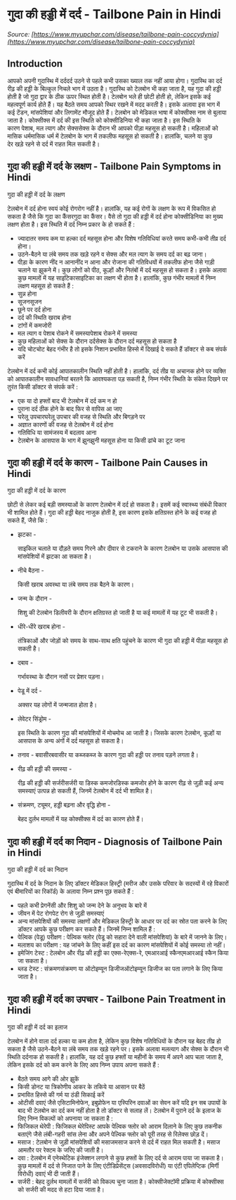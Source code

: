 # गुदा की हड्डी में दर्द - Tailbone Pain in Hindi
_Source: [https://www.myupchar.com/disease/tailbone-pain-coccydynia](https://www.myupchar.com/disease/tailbone-pain-coccydynia)_

## Introduction
आपको अपनी गुदास्थि में दर्ददर्द उठने से पहले कभी उसका ख्याल तक नहीं आया होगा। गुदास्थि का दर्द रीढ़ की हड्डी के बिल्कुल निचले भाग में उठता है। गुदास्थि को टेलबोन भी कहा जाता है, यह गुदा की हड्डी होती है जो गुदा द्वार के ठीक ऊपर स्थित होती है।
टेलबोन भले ही छोटी होती हो, लेकिन इसके कई महत्वपूर्ण कार्य होते हैं। यह बैठते समय आपको स्थिर रखने में मदद करती है। इसके अलावा इस भाग में कई टेंडन, मांसपेशियां और लिगामेंट मौजूद होते हैं।
टेलबोन को मेडिकल भाषा में कोक्सीक्स नाम से बुलाया जाता है। कोक्सीक्स में दर्द की इस स्थिति को कोक्सीडिनिया भी कहा जाता है। इस स्थिति के कारण पेशाब, मल त्याग और सेक्ससेक्स के दौरान भी आपको पीड़ा महसूस हो सकती है। महिलाओं को मासिक धर्ममासिक धर्म में टेलबोन के भाग में तकलीफ महसूस हो सकती है। हालांकि, चलने या कुछ देर खड़े रहने से दर्द में राहत मिल सकती है।

## गुदा की हड्डी में दर्द के लक्षण - Tailbone Pain Symptoms in Hindi
गुदा की हड्डी में दर्द के लक्षण
टेलबोन में दर्द होना स्वयं कोई रोगरोग नहीं है। हालांकि, यह कई रोगों के लक्षण के रूप में विकसित हो सकता है जैसे कि गुदा का कैंसरगुदा का कैंसर। वैसे तो गुदा की हड्डी में दर्द होना कोक्सीडिनिया का मुख्य लक्षण होता है। इस स्थिति में दर्द निम्न प्रकार के हो सकते हैं :
- ज्यादातर समय कम या हल्का दर्द महसूस होना और विशेष गतिविधियां करते समय कभी-कभी तीव्र दर्द होना।
- उठने-बैठने या लंबे समय तक खड़े रहने व सेक्स और मल त्याग के समय दर्द का बढ़ जाना।
- पीड़ा के कारण नींद न आनानींद न आना और रोजाना की गतिविधयों में तकलीफ होना जैसे गाड़ी चलाने या झुकने में।
कुछ लोगों को पीठ, कूल्हों और नितंबों में दर्द महसूस हो सकता है। इसके अलावा कुछ मामलों में यह साइटिकासाइटिका का लक्षण भी होता है। हालांकि, कुछ गंभीर मामलों में निम्न लक्षण महसूस हो सकते हैं :
- सुन्न होना
- सूजनसूजन
- छूने पर दर्द होना
- दर्द की स्थिति खराब होना
- टांगों में कमजोरी
- मल त्याग व पेशाब रोकने में समस्यापेशाब रोकने में समस्या
- कुछ महिलाओं को सेक्स के दौरान दर्दसेक्स के दौरान दर्द महसूस हो सकता है
- यदि चोटचोट बेहद गंभीर है तो इसके निशान प्रभावित हिस्से में दिखाई दे सकते हैं
डॉक्टर से कब संपर्क करें
टेलबोन में दर्द कभी कोई आपातकालीन स्थिति नहीं होती है। हालांकि, दर्द तीव्र या अचानक होने पर व्यक्ति को आपातकालीन सावधानियां बरतने कि आवश्यकता पड़ सकती है, निम्न गंभीर स्थिति के संकेत दिखने पर तुरंत किसी डॉक्टर से संपर्क करें :
- एक या दो हफ्तों बाद भी टेलबोन में दर्द कम न हो
- पुराना दर्द ठीक होने के बाद फिर से वापिस आ जाए
- घरेलू उपचारघरेलू उपचार की वजह से स्थिति और बिगड़ने पर
- अज्ञात कारणों की वजह से टेलबोन में दर्द होना
- गतिविधि या सामंजस्य में बदलाव आना
- टेलबोन के आसपास के भाग में झुनझुनी महसूस होना या किसी ढांचे का टूट जाना

## गुदा की हड्डी में दर्द के कारण - Tailbone Pain Causes in Hindi
गुदा की हड्डी में दर्द के कारण
छोटी से लेकर कई बड़ी समस्याओं के कारण टेलबोन में दर्द हो सकता है। इसमें कई स्वास्थ्य संबंधी विकार भी शामिल होते हैं। गुदा की हड्डी बेहद नाजुक होती है, इस कारण इसके क्षतिग्रस्त होने के कई वजह हो सकते हैं, जैसे कि :
- झटका -
	साइकिल चलाते या दौड़ते समय गिरने और दीवार से टकराने के कारण टेलबोन या उसके आसपास की मांसपेशियों में झटका आ सकता है।
- नीचे बैठना -
	किसी खराब अवस्था या लंबे समय तक बैठने के कारण।
- जन्म के दौरान -
	शिशु की टेलबोन डिलीवरी के दौरान क्षतिग्रस्त हो जाती है या कई मामलों में यह टूट भी सकती है।
- धीरे-धीरे खराब होना -
	तंत्रिकाओं और जोड़ों को समय के साथ-साथ क्षति पहुंचने के कारण भी गुदा की हड्डी में पीड़ा महसूस हो सकती है।
- दबाव -
	गर्भावस्था के दौरान नसों पर प्रेशर पड़ना।
- पेडू में दर्द -
	अक्सर यह लोगों में जन्मजात होता है।
- लेवेटर सिंड्रोम -
	इस स्थिति के कारण गुदा की मांसपेशियों में मोचमोच आ जाती है। जिसके कारण टेलबोन, कूल्हों या आसपास के अन्य अंगों में दर्द महसूस हो सकता है।
- तनाव -
बवासीरबवासीर या कब्जकब्ज के कारण गुदा की हड्डी पर तनाव पड़ने लगता है।
- रीढ़ की हड्डी की समस्या -
	रीढ़ की हड्डी की सर्जरीसर्जरी या डिस्क कमजोरडिस्क कमजोर होने के कारण रीढ़ से जुड़ी कई अन्य समस्याएं उत्पन्न हो सकती हैं, जिनमें टेलबोन में दर्द भी शामिल है।
- संक्रमण, ट्यूमर, हड्डी बढ़ना और वृद्धि होना -
	बेहद दुर्लभ मामलों में यह कोक्सीक्स में दर्द का कारण होते हैं।

## गुदा की हड्डी में दर्द का निदान - Diagnosis of Tailbone Pain in Hindi
गुदा की हड्डी में दर्द का निदान
गुदास्थि में दर्द के निदान के लिए डॉक्टर मेडिकल हिस्ट्री (मरीज और उसके परिवार के सदस्यों में रहे विकारों एवं बीमारियों का रिकॉर्ड) के अलावा निम्न प्रश्न पूछ सकते हैं :
- पहले कभी प्रेगनेंसी और शिशु को जन्म देने के अनुभव के बारे में
- जीवन में पेट रोगपेट रोग से जुड़ी समस्याएं
- अन्य मांसपेशियों की समस्या
लक्षणों और मेडिकल हिस्ट्री के आधार पर दर्द का स्रोत पता करने के लिए डॉक्टर आपके कुछ परीक्षण कर सकते हैं। जिनमें निम्न शामिल हैं :
- पेल्विक (पेडू) परीक्षण : पेल्विक फ्लोर (पेडू को सहारा देने वाली मांसपेशियां) के बारे में जानने के लिए।
- मलाशय का परीक्षण : यह जांचने के लिए कहीं इस दर्द का कारण मांसपेशियों में कोई समस्या तो नहीं।
- इमेजिंग टेस्ट : टेलबोन और रीढ़ की हड्डी का एक्स-रेएक्स-रे, एमआरआई स्कैनएमआरआई स्कैन किया जा सकता है।
- ब्लड टेस्ट : संक्रमणसंक्रमण या ऑटोइम्यून डिजीजऑटोइम्यून डिजीज का पता लगाने के लिए किया जाता है।

## गुदा की हड्डी में दर्द का उपचार - Tailbone Pain Treatment in Hindi
गुदा की हड्डी में दर्द का इलाज
टेलबोन में होने वाला दर्द हल्का या कम होता है, लेकिन कुछ विशेष गतिविधियों के दौरान यह बेहद तीव्र हो सकता है जैसे उठने-बैठने या लंबे समय तक खड़े रहने पर। इसके अलावा मलत्याग और सेक्स के दौरान भी स्थिति दर्दनाक हो सकती है। हालांकि, यह दर्द कुछ हफ्तों या महीनों के समय में अपने आप चला जाता है, लेकिन इसके दर्द को कम करने के लिए आप निम्न उपाय अपना सकते हैं :
- बैठते समय आगे की ओर झुकें
- किसी डोनट या त्रिकोणीय आकर के तकिये या आसान पर बैठें
- प्रभावित हिस्से की गर्म या ठंडी सिकाई करें
- ओटीसी दवाएं जैसे एसिटामिनोफेन, इबुप्रोफेन या एस्पिरिन दवाओं का सेवन करें
यदि इन सब उपायों के बाद भी टेलबोन का दर्द कम नहीं होता है तो डॉक्टर से सलाह लें। टेलबोन में पुराने दर्द के इलाज के लिए निम्न विकल्पों को अपनाया जा सकता है :
- फिजिकल थेरेपी : फिजिकल थेरेपिस्ट आपके पेल्विक फ्लोर को आराम दिलाने के लिए कुछ तकनीक बताएंगे जैसे लंबी-गहरी सांस लेना और अपने पेल्विक फ्लोर को पूरी तरह से रिलेक्स छोड़ दें।
- मसाज : टेलबोन से जुड़ी मांसपेशियों की मसाजमसाज करने से दर्द में राहत मिल सकती है। मसाज आमतौर पर रेक्टम के जरिए की जाती है।
- दवा : टेलबोन में एनेस्थेटिक इंजेक्शन लगाने से कुछ हफ्तों के लिए दर्द से आराम पाया जा सकता है। कुछ मामलों में दर्द से निजात पाने के लिए एंटीडिप्रेसेंट्स (अवसादविरोधी) या एंटी एपिलेप्टिक (मिर्गी विरोधी) दवाएं भी दी जाती हैं।
- सर्जरी : बेहद दुर्लभ मामलों में सर्जरी को विकल्प चुना जाता है। कोक्सीजेक्टॉमी प्रक्रिया में कोक्सीक्स को सर्जरी की मदद से हटा दिया जाता है।

